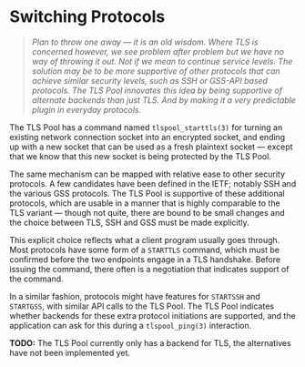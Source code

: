 Switching Protocols
===================

>   *Plan to throw one away — it is an old wisdom.  Where TLS is concerned
>   however, we see problem after problem but we have no way of throwing it out.
>   Not if we mean to continue service levels.  The solution may be to be more
>   supportive of other protocols that can achieve similar security levels, such
>   as SSH or GSS-API based protocols.  The TLS Pool innovates this idea by
>   being supportive of alternate backends than just TLS.  And by making it a
>   very predictable plugin in everyday protocols.*

The TLS Pool has a command named `tlspool_starttls(3)` for turning an existing
network connection socket into an encrypted socket, and ending up with a new
socket that can be used as a fresh plaintext socket — except that we know that
this new socket is being protected by the TLS Pool.

The same mechanism can be mapped with relative ease to other security protocols.
A few candidates have been defined in the IETF; notably SSH and the various GSS
protocols.   The TLS Pool is supportive of these additional protocols, which are
usable in a manner that is highly comparable to the TLS variant — though not
quite, there are bound to be small changes and the choice between TLS, SSH and
GSS must be made explicitly.

This explicit choice reflects what a client program usually goes through.  Most
protocols have some form of a `STARTTLS` command, which must be confirmed before
the two endpoints engage in a TLS handshake.  Before issuing the command, there
often is a negotiation that indicates support of the command.

In a similar fashion, protocols might have features for `STARTSSH` and
`STARTGSS`, with similar API calls to the TLS Pool.  The TLS Pool indicates
whether backends for these extra protocol initiations are supported, and the
application can ask for this during a `tlspool_ping(3)` interaction.

**TODO:** The TLS Pool currently only has a backend for TLS, the alternatives
have not been implemented yet.
